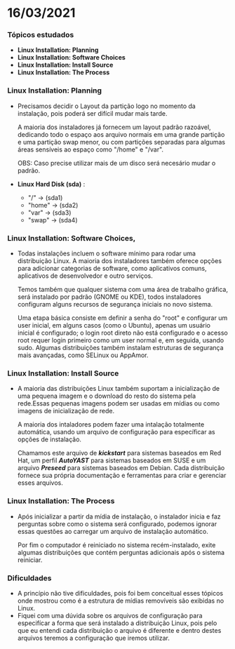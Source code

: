 # 16/03/2021

### Tópicos estudados

* **Linux Installation: Planning**
* **Linux Installation: Software Choices**
* **Linux Installation: Install Source**
* **Linux Installation: The Process**

### Linux Installation: Planning

* Precisamos decidir o Layout da partição logo no momento da instalação, pois poderá ser difícil mudar mais tarde.</p>
A maioria dos instaladores  já fornecem um layout padrão razoável, dedicando todo o espaço aos arquivo normais em uma grande partição e uma partição swap menor, ou com partições separadas para algumas áreas sensíveis ao espaço como "/home" e "/var".</p>
OBS: Caso precise utilizar mais de um disco será necesário mudar o padrão.

* **Linux Hard Disk (sda)** :
  <ul>
  <li>"/" -&gt; (sda1)</li>
  <li>"home" -&gt; (sda2)</li>
  <li>"var" -&gt; (sda3)</li>
  <li>"swap" -&gt; (sda4)</li>
</ul>

### Linux Installation: Software Choices,

* Todas instalações incluem o software mínimo para rodar uma distribuição Linux. A maioria dos instaladores também oferece opções para adicionar categorias de software, como aplicativos comuns, aplicativos de desenvolvedor e outro serviços.</p>
Temos também que qualquer sistema com uma área de trabalho gráfica, será instalado por padrão (GNOME ou KDE), todos instaladores configuram alguns recursos de segurança iniciais no novo sistema.</p>
Uma etapa básica consiste em definir a senha do "root" e configurar um user inicial, em alguns casos (como o Ubuntu), apenas um usuário inicial é configurado; o login root direto não está configurado e o acesso root requer login primeiro como um user normal e, em seguida, usando sudo. Algumas distribuições também instalam estruturas de segurança mais avançadas, como SELinux ou AppAmor.


### Linux Installation: Install Source

* A maioria  das distribuições Linux também suportam a inicialização de uma pequena imagem e o download do resto do sistema pela rede.Essas pequenas imagens podem ser usadas em mídias ou como imagens de inicialização de rede.</p>
A maioria dos intaladores podem fazer uma intalação totalmente automática, usando um arquivo de configuração para específicar as opções de instalação.</p>
Chamamos este arquivo de ***kickstart*** para sistemas baseados em Red Hat, um perfil ***AutoYAST*** para sistemas baseados em SUSE e um arquivo ***Preseed*** para sistemas baseados em Debian. Cada distribuição fornece sua própria documentação e ferramentas para criar e gerenciar esses arquivos.

### Linux Installation: The Process

* Após inicializar a partir da  mídia de instalação, o instalador inicia e faz perguntas sobre como o sistema será configurado, podemos ignorar essas questões ao carregar um arquivo de instalação automático.</p>
Por fim o computador é reiniciado no sistema recém-instalado, exite algumas distribuições que contém perguntas adicionais após o sistema reiniciar.

### Dificuldades

* A princípio não tive dificuldades, pois foi bem conceitual esses tópicos onde mostrou como é a estrutura de mídias removíveis são exibidas no Linux.
* Fiquei com uma dúvida sobre os arquivos de configuração para especifícar a forma que será instalado a distribuição Linux, pois pelo que eu entendi cada distribuição o arquivo é diferente e dentro destes arquivos teremos a configuração que iremos utilizar.
